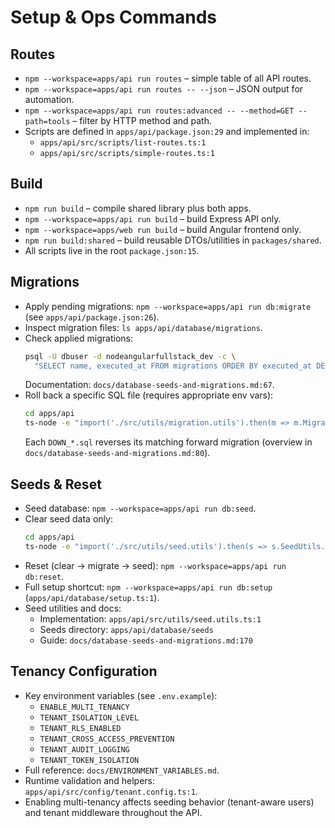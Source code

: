 # Setup & Ops Commands

## Routes

- `npm --workspace=apps/api run routes` – simple table of all API routes.
- `npm --workspace=apps/api run routes -- --json` – JSON output for automation.
- `npm --workspace=apps/api run routes:advanced -- --method=GET --path=tools` – filter by HTTP
  method and path.
- Scripts are defined in `apps/api/package.json:29` and implemented in:
  - `apps/api/src/scripts/list-routes.ts:1`
  - `apps/api/src/scripts/simple-routes.ts:1`

## Build

- `npm run build` – compile shared library plus both apps.
- `npm --workspace=apps/api run build` – build Express API only.
- `npm --workspace=apps/web run build` – build Angular frontend only.
- `npm run build:shared` – build reusable DTOs/utilities in `packages/shared`.
- All scripts live in the root `package.json:15`.

## Migrations

- Apply pending migrations: `npm --workspace=apps/api run db:migrate` (see
  `apps/api/package.json:26`).
- Inspect migration files: `ls apps/api/database/migrations`.
- Check applied migrations:
  ```bash
  psql -U dbuser -d nodeangularfullstack_dev -c \
    "SELECT name, executed_at FROM migrations ORDER BY executed_at DESC;"
  ```
  Documentation: `docs/database-seeds-and-migrations.md:67`.
- Roll back a specific SQL file (requires appropriate env vars):
  ```bash
  cd apps/api
  ts-node -e "import('./src/utils/migration.utils').then(m => m.MigrationUtils.runMigration('DOWN_015_remove_forms_tables.sql'))"
  ```
  Each `DOWN_*.sql` reverses its matching forward migration (overview in
  `docs/database-seeds-and-migrations.md:80`).

## Seeds & Reset

- Seed database: `npm --workspace=apps/api run db:seed`.
- Clear seed data only:
  ```bash
  cd apps/api
  ts-node -e "import('./src/utils/seed.utils').then(s => s.SeedUtils.clearTestData())"
  ```
- Reset (clear → migrate → seed): `npm --workspace=apps/api run db:reset`.
- Full setup shortcut: `npm --workspace=apps/api run db:setup` (`apps/api/database/setup.ts:1`).
- Seed utilities and docs:
  - Implementation: `apps/api/src/utils/seed.utils.ts:1`
  - Seeds directory: `apps/api/database/seeds`
  - Guide: `docs/database-seeds-and-migrations.md:170`

## Tenancy Configuration

- Key environment variables (see `.env.example`):
  - `ENABLE_MULTI_TENANCY`
  - `TENANT_ISOLATION_LEVEL`
  - `TENANT_RLS_ENABLED`
  - `TENANT_CROSS_ACCESS_PREVENTION`
  - `TENANT_AUDIT_LOGGING`
  - `TENANT_TOKEN_ISOLATION`
- Full reference: `docs/ENVIRONMENT_VARIABLES.md`.
- Runtime validation and helpers: `apps/api/src/config/tenant.config.ts:1`.
- Enabling multi-tenancy affects seeding behavior (tenant-aware users) and tenant middleware
  throughout the API.
